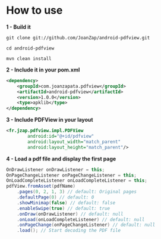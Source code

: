 # How to use

**1 - Build it**

```git clone git://github.com/JoanZap/android-pdfview.git```

```cd android-pdfview```

```mvn clean install```

**2 - Include it in your pom.xml**

```xml
<dependency>
	<groupId>com.joanzapata.pdfview</groupId>
	<artifactId>android-pdfview</artifactId>
	<version>1.0.0</version>
	<type>apklib</type>
</dependency>
```

**3 - Include PDFView in your layout**

```xml
<fr.jzap.pdfview.impl.PDFView
        android:id="@+id/pdfview"
        android:layout_width="match_parent"
        android:layout_height="match_parent"/>
```

**4 - Load a pdf file and display the first page**

```java
OnDrawListener onDrawListener = this;
OnPageChangeListener onPageChangeListener = this;
OnLoadCompleteListener onLoadCompleteListener = this;
pdfView.fromAsset(pdfName)
    .pages(0, 2, 1, 3) // default: Original pages
    .defaultPage(0) // default: 0
    .showMinimap(false) // default: false
    .enableSwipe(true) // default: true
    .onDraw(onDrawListener) // default: null
    .onLoad(onLoadCompleteListener) // default: null
    .onPageChange(onPageChangeListener) // default: null
    .load(); // Start decoding the PDF file
```

